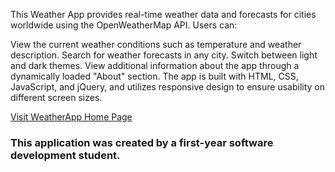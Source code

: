 This Weather App provides real-time weather data and forecasts for cities worldwide using the OpenWeatherMap API. Users can:

View the current weather conditions such as temperature and weather description.
Search for weather forecasts in any city.
Switch between light and dark themes.
View additional information about the app through a dynamically loaded "About" section.
The app is built with HTML, CSS, JavaScript, and jQuery, and utilizes responsive design to ensure usability on different screen sizes.

[Visit WeatherApp Home Page](https://weatherapp-n70l.onrender.com/index.html)

### This application was created by a first-year software development student.
